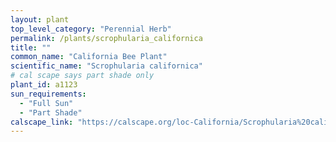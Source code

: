 ```yaml
---
layout: plant                                                              
top_level_category: "Perennial Herb"
permalink: /plants/scrophularia_californica
title: ""
common_name: "California Bee Plant"
scientific_name: "Scrophularia californica"
# cal scape says part shade only
plant_id: a1123
sun_requirements:
  - "Full Sun"
  - "Part Shade"
calscape_link: "https://calscape.org/loc-California/Scrophularia%20californica%20(Bee%20Plant)"
---
```


